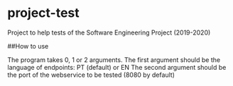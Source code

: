 # project-test
Project to help tests of the Software Engineering Project (2019-2020)

##How to use

The program takes 0, 1 or 2 arguments. 
The first argument should be the language of endpoints: PT (default) or EN
The second argument should be the port of the webservice to be tested (8080 by default)
